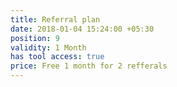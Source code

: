 ```yaml
---
title: Referral plan
date: 2018-01-04 15:24:00 +05:30
position: 9
validity: 1 Month
has tool access: true
price: Free 1 month for 2 refferals
---
```


